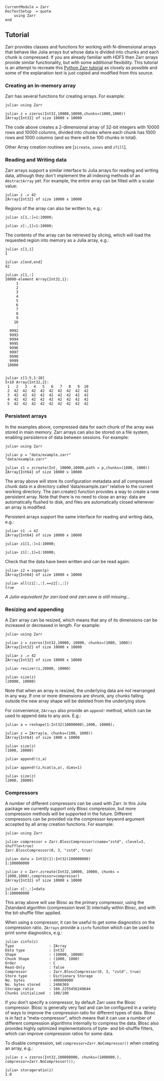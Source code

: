```@meta
CurrentModule = Zarr
DocTestSetup  = quote
    using Zarr
end
```

## Tutorial

Zarr provides classes and functions for working with N-dimensional arrays that behave like Julia arrays but whose data is divided into chunks and each chunk is compressed. If you are already familiar with HDF5 then Zarr arrays provide similar functionality, but with some additional flexibility. This tutorial is an attempt to recreate this  [Python Zarr tutorial](https://zarr.readthedocs.io/en/stable/tutorial.html) as closely as possible and some of the explanation text is just copied and modified from this source.

### Creating an in-memory array

Zarr has several functions for creating arrays. For example:

```jldoctest inmemory
julia> using Zarr

julia> z = zzeros(Int32,10000,10000,chunks=(1000,1000))
ZArray{Int32} of size 10000 x 10000
```

The code above creates a 2-dimensional array of 32-bit integers with 10000 rows and 10000 columns, divided into chunks where each chunk has 1000 rows and 1000 columns (and so there will be 100 chunks in total).

Other Array creation routines are [`zcreate`, `zones` and `zfill`].

### Reading and Writing data

Zarr arrays support a similar interface to Julia arrays for reading and writing data, although they don't implement the all indexing methods of an `AbstractArray` yet. For example, the entire array can be filled with a scalar value:

```jldoctest inmemory
julia> z .= 42
ZArray{Int32} of size 10000 x 10000
```

Regions of the array can also be written to, e.g.:

```jldoctest inmemory; output=false
julia> z[1,:]=1:10000;

julia> z[:,1]=1:10000;
```

The contents of the array can be retrieved by slicing, which will load the requested region into memory as a Julia array, e.g.:

```jldoctest inmemory; output=false
julia> z[1,1]
1

julia> z[end,end]
42

julia> z[1,:]
10000-element Array{Int32,1}:
     1
     2
     3
     4
     5
     6
     7
     8
     9
    10
     ⋮
  9992
  9993
  9994
  9995
  9996
  9997
  9998
  9999
 10000


julia> z[1:5,1:10]
5×10 Array{Int32,2}:
 1   2   3   4   5   6   7   8   9  10
 2  42  42  42  42  42  42  42  42  42
 3  42  42  42  42  42  42  42  42  42
 4  42  42  42  42  42  42  42  42  42
 5  42  42  42  42  42  42  42  42  42
```

### Persistent arrays

In the examples above, compressed data for each chunk of the array was stored in main memory. Zarr arrays can also be stored on a file system, enabling persistence of data between sessions. For example:

```jldoctest persist
julia> using Zarr

julia> p = "data/example.zarr"
"data/example.zarr"

julia> z1 = zcreate(Int, 10000,10000,path = p,chunks=(1000, 1000))
ZArray{Int64} of size 10000 x 10000
```

The array above will store its configuration metadata and all compressed chunk data in a directory called ‘data/example.zarr’ relative to the current working directory. The zarr.create() function provides a way to create a new persistent array. Note that there is no need to close an array: data are automatically flushed to disk, and files are automatically closed whenever an array is modified.

Persistent arrays support the same interface for reading and writing data, e.g.:

```jldoctest persist
julia> z1 .= 42
ZArray{Int64} of size 10000 x 10000

julia> z1[1,:]=1:10000;

julia> z1[:,1]=1:10000;

```

Check that the data have been written and can be read again:

```jldoctest persist
julia> z2 = zopen(p)
ZArray{Int64} of size 10000 x 10000

julia> all(z1[:,:].==z2[:,:])
true
```

*A Julia-equivalent for zarr.load and zarr.save is still missing...*

### Resizing and appending

A Zarr array can be resized, which means that any of its dimensions can be increased or decreased in length. For example:

```jldoctest resize
julia> using Zarr

julia> z = zzeros(Int32,10000, 10000, chunks=(1000, 1000))
ZArray{Int32} of size 10000 x 10000

julia> z .= 42
ZArray{Int32} of size 10000 x 10000

julia> resize!(z,20000, 10000)

julia> size(z)
(20000, 10000)
```

Note that when an array is resized, the underlying data are not rearranged in any way. If one or more dimensions are shrunk, any chunks falling outside the new array shape will be deleted from the underlying store.

For convenience, `ZArrays` also provide an `append!` method, which can be used to append data to any axis. E.g.:

```jldoctest resize
julia> a = reshape(1:Int32(10000000),1000, 10000);

julia> z = ZArray(a, chunks=(100, 1000))
ZArray{Int64} of size 1000 x 10000

julia> size(z)
(1000, 10000)

julia> append!(z,a)

julia> append!(z,hcat(a,a), dims=1)

julia> size(z)
(2000, 20000)
```

### Compressors

A number of different compressors can be used with Zarr. In this Julia package we currently support only Blosc compression, but more compression methods will be supported in the future. Different compressors can be provided via the compressor keyword argument accepted by all array creation functions. For example:

```jldoctest compress
julia> using Zarr

julia> compressor = Zarr.BloscCompressor(cname="zstd", clevel=3, shuffle=true)
Zarr.BloscCompressor(0, 3, "zstd", true)

julia> data = Int32(1):Int32(100000000)
1:100000000

julia> z = Zarr.zcreate(Int32,10000, 10000, chunks = (1000,1000),compressor=compressor)
ZArray{Int32} of size 10000 x 10000

julia> z[:,:]=data
1:100000000
```

This array above will use Blosc as the primary compressor, using the Zstandard algorithm (compression level 3) internally within Blosc, and with the bit-shuffle filter applied.

When using a compressor, it can be useful to get some diagnostics on the compression ratio. `ZArrays` provide a `zinfo` function which can be used to print some diagnostics, e.g.:

```jldoctest compress
julia> zinfo(z)
Type                : ZArray
Data type           : Int32
Shape               : (10000, 10000)
Chunk Shape         : (1000, 1000)
Order               : C
Read-Only           : false
Compressor          : Zarr.BloscCompressor(0, 3, "zstd", true)
Store type          : Dictionary Storage
No. bytes           : 400000000
No. bytes stored    : 2406369
Storage ratio       : 166.2255456249644
Chunks initialized  : 100/100
```


If you don’t specify a compressor, by default Zarr uses the Blosc compressor. Blosc is generally very fast and can be configured in a variety of ways to improve the compression ratio for different types of data. Blosc is in fact a “meta-compressor”, which means that it can use a number of different compression algorithms internally to compress the data. Blosc also provides highly optimized implementations of byte- and bit-shuffle filters, which can improve compression ratios for some data.

To disable compression, set `compressor=Zarr.NoCompressor()` when creating an array, e.g.:

```jldoctest compress
julia> z = zzeros(Int32,100000000, chunks=(1000000,), compressor=Zarr.NoCompressor());

julia> storageratio(z)
1.0
```
